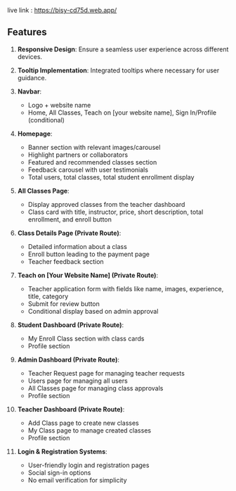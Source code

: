 live link : https://bisy-cd75d.web.app/
## Features
1. **Responsive Design**: Ensure a seamless user experience across different devices.

2. **Tooltip Implementation**: Integrated tooltips where necessary for user guidance.

3. **Navbar**:
   - Logo + website name
   - Home, All Classes, Teach on [your website name], Sign In/Profile (conditional)

4. **Homepage**:
   - Banner section with relevant images/carousel
   - Highlight partners or collaborators
   - Featured and recommended classes section
   - Feedback carousel with user testimonials
   - Total users, total classes, total student enrollment display

5. **All Classes Page**:
   - Display approved classes from the teacher dashboard
   - Class card with title, instructor, price, short description, total enrollment, and enroll button

6. **Class Details Page (Private Route)**:
   - Detailed information about a class
   - Enroll button leading to the payment page
   - Teacher feedback section

7. **Teach on [Your Website Name] (Private Route)**:
   - Teacher application form with fields like name, images, experience, title, category
   - Submit for review button
   - Conditional display based on admin approval

8. **Student Dashboard (Private Route)**:
   - My Enroll Class section with class cards
   - Profile section

9. **Admin Dashboard (Private Route)**:
   - Teacher Request page for managing teacher requests
   - Users page for managing all users
   - All Classes page for managing class approvals
   - Profile section

10. **Teacher Dashboard (Private Route)**:
    - Add Class page to create new classes
    - My Class page to manage created classes
    - Profile section

11. **Login & Registration Systems**:
    - User-friendly login and registration pages
    - Social sign-in options
    - No email verification for simplicity

